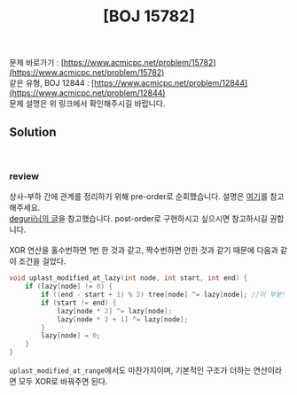 ﻿---
toc: true
title:  "[BOJ 15782]"
last_modified_at:   2020-08-14
excerpt: "Calculate! 2"
categories: PS2020
image: "/images/15782.png"
sitemap :
  changefreq : weekly
  priority : 1.0
---
문제 바로가기 : [https://www.acmicpc.net/problem/15782](https://www.acmicpc.net/problem/15782)<br>
같은 유형, BOJ 12844 : [https://www.acmicpc.net/problem/12844](https://www.acmicpc.net/problem/12844)<br>
문제 설명은 위 링크에서 확인해주시길 바랍니다.
<br>
## Solution
<script src="https://gist.github.com/yooniversal/895ee5b650b749d82119c44e195f042b.js"></script>
<br/>

### review
상사-부하 간에 관계를 정리하기 위해 pre-order로 순회했습니다. 설명은 [여기](https://degurii.tistory.com/43)를 참고해주세요.<br>
[degurii님의 글](https://degurii.tistory.com/26)을 참고했습니다. post-order로 구현하시고 싶으시면 참고하시길 권합니다.<br>
<br>
XOR 연산을 홀수번하면 1번 한 것과 같고, 짝수번하면 안한 것과 같기 때문에 다음과 같이 조건을 걸었다.<br>
```cpp
void uplast_modified_at_lazy(int node, int start, int end) {
    if (lazy[node] != 0) {
        if ((end - start + 1) % 2) tree[node] ^= lazy[node]; //이 부분!
        if (start != end) {
            lazy[node * 2] ^= lazy[node];
            lazy[node * 2 + 1] ^= lazy[node];
        }
        lazy[node] = 0;
    }
}
```
`uplast_modified_at_range`에서도 마찬가지이며, 기본적인 구조가 더하는 연산이라면 모두 XOR로 바꿔주면 된다.


<script src="https://utteranc.es/client.js"
        repo="yooniversal/blog-comments"
        issue-term="pathname"
        theme="github-light"
        crossorigin="anonymous"
        async>
</script>
